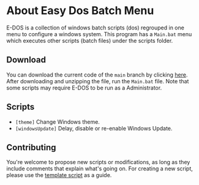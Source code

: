 # About Easy Dos Batch Menu
E-DOS is a collection of windows batch scripts (dos) regrouped in one menu to configure a windows system.
This program has a `Main.bat` menu which executes other scripts (batch files) under the scripts folder.
## Download
You can download the current code of the `main` branch by clicking [here](https://github.com/kitsumed/easy-dos-batch-menu/archive/refs/heads/main.zip). After downloading and unzipping the file, run the `Main.bat` file.
Note that some scripts may require E-DOS to be run as a Administrator.
## Scripts
* `[theme]` Change Windows theme.
* `[windowsUpdate]` Delay, disable or re-enable Windows Update.
## Contributing
You're welcome to propose new scripts or modifications, as long as they include comments that explain what's going on.
For creating a new script, please use the [template script](https://github.com/kitsumed/easy-dos-batch-menu/tree/main/scripts/template) as a guide.
